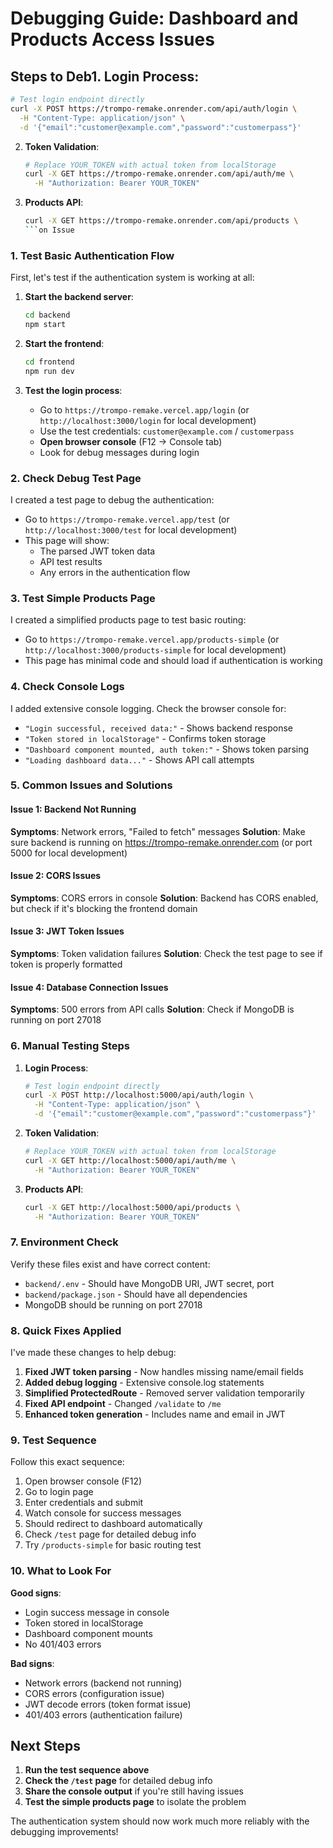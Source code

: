 # Debugging Guide: Dashboard and Products Access Issues

## Steps to Deb1. **Login Process**:
   ```bash
   # Test login endpoint directly
   curl -X POST https://trompo-remake.onrender.com/api/auth/login \
     -H "Content-Type: application/json" \
     -d '{"email":"customer@example.com","password":"customerpass"}'
   ```

2. **Token Validation**:
   ```bash
   # Replace YOUR_TOKEN with actual token from localStorage
   curl -X GET https://trompo-remake.onrender.com/api/auth/me \
     -H "Authorization: Bearer YOUR_TOKEN"
   ```

3. **Products API**:
   ```bash
   curl -X GET https://trompo-remake.onrender.com/api/products \
   ```on Issue

### 1. **Test Basic Authentication Flow**

First, let's test if the authentication system is working at all:

1. **Start the backend server**:
   ```bash
   cd backend
   npm start
   ```

2. **Start the frontend**:
   ```bash
   cd frontend
   npm run dev
   ```

3. **Test the login process**:
   - Go to `https://trompo-remake.vercel.app/login` (or `http://localhost:3000/login` for local development)
   - Use the test credentials: `customer@example.com` / `customerpass`
   - **Open browser console** (F12 → Console tab)
   - Look for debug messages during login

### 2. **Check Debug Test Page**

I created a test page to debug the authentication:

- Go to `https://trompo-remake.vercel.app/test` (or `http://localhost:3000/test` for local development)
- This page will show:
  - The parsed JWT token data
  - API test results
  - Any errors in the authentication flow

### 3. **Test Simple Products Page**

I created a simplified products page to test basic routing:

- Go to `https://trompo-remake.vercel.app/products-simple` (or `http://localhost:3000/products-simple` for local development)
- This page has minimal code and should load if authentication is working

### 4. **Check Console Logs**

I added extensive console logging. Check the browser console for:

- `"Login successful, received data:"` - Shows backend response
- `"Token stored in localStorage"` - Confirms token storage
- `"Dashboard component mounted, auth token:"` - Shows token parsing
- `"Loading dashboard data..."` - Shows API call attempts

### 5. **Common Issues and Solutions**

#### Issue 1: Backend Not Running
**Symptoms**: Network errors, "Failed to fetch" messages
**Solution**: Make sure backend is running on https://trompo-remake.onrender.com (or port 5000 for local development)

#### Issue 2: CORS Issues
**Symptoms**: CORS errors in console
**Solution**: Backend has CORS enabled, but check if it's blocking the frontend domain

#### Issue 3: JWT Token Issues
**Symptoms**: Token validation failures
**Solution**: Check the test page to see if token is properly formatted

#### Issue 4: Database Connection Issues
**Symptoms**: 500 errors from API calls
**Solution**: Check if MongoDB is running on port 27018

### 6. **Manual Testing Steps**

1. **Login Process**:
   ```bash
   # Test login endpoint directly
   curl -X POST http://localhost:5000/api/auth/login \
     -H "Content-Type: application/json" \
     -d '{"email":"customer@example.com","password":"customerpass"}'
   ```

2. **Token Validation**:
   ```bash
   # Replace YOUR_TOKEN with actual token from localStorage
   curl -X GET http://localhost:5000/api/auth/me \
     -H "Authorization: Bearer YOUR_TOKEN"
   ```

3. **Products API**:
   ```bash
   curl -X GET http://localhost:5000/api/products \
     -H "Authorization: Bearer YOUR_TOKEN"
   ```

### 7. **Environment Check**

Verify these files exist and have correct content:

- `backend/.env` - Should have MongoDB URI, JWT secret, port
- `backend/package.json` - Should have all dependencies
- MongoDB should be running on port 27018

### 8. **Quick Fixes Applied**

I've made these changes to help debug:

1. **Fixed JWT token parsing** - Now handles missing name/email fields
2. **Added debug logging** - Extensive console.log statements
3. **Simplified ProtectedRoute** - Removed server validation temporarily
4. **Fixed API endpoint** - Changed `/validate` to `/me`
5. **Enhanced token generation** - Includes name and email in JWT

### 9. **Test Sequence**

Follow this exact sequence:

1. Open browser console (F12)
2. Go to login page
3. Enter credentials and submit
4. Watch console for success messages
5. Should redirect to dashboard automatically
6. Check `/test` page for detailed debug info
7. Try `/products-simple` for basic routing test

### 10. **What to Look For**

**Good signs**:
- Login success message in console
- Token stored in localStorage
- Dashboard component mounts
- No 401/403 errors

**Bad signs**:
- Network errors (backend not running)
- CORS errors (configuration issue)
- JWT decode errors (token format issue)
- 401/403 errors (authentication failure)

## Next Steps

1. **Run the test sequence above**
2. **Check the `/test` page** for detailed debug info
3. **Share the console output** if you're still having issues
4. **Test the simple products page** to isolate the problem

The authentication system should now work much more reliably with the debugging improvements!
